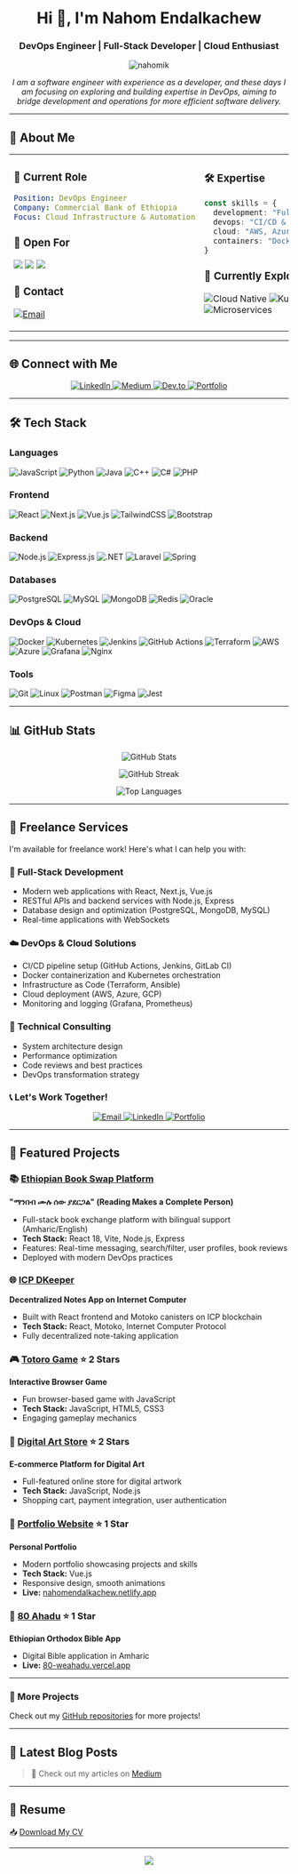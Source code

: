 <h1 align="center">Hi 👋, I'm Nahom Endalkachew</h1>
<h3 align="center">DevOps Engineer | Full-Stack Developer | Cloud Enthusiast</h3>

<p align="center">
  <img src="https://komarev.com/ghpvc/?username=nahomik&label=Profile%20views&color=00ADB5&style=flat" alt="nahomik" />
</p>

<p align="center">
  <em>I am a software engineer with experience as a developer, and these days I am focusing on exploring and building expertise in DevOps, aiming to bridge development and operations for more efficient software delivery.</em>
</p>

---

## 🚀 About Me

<table>
<tr>
<td width="50%" valign="top">

### 💼 Current Role
```yaml
Position: DevOps Engineer
Company: Commercial Bank of Ethiopia
Focus: Cloud Infrastructure & Automation
```

### 🎯 Open For
<img src="https://img.shields.io/badge/Freelance-Available-00ADB5?style=flat-square&logo=freelancer&logoColor=white" />
<img src="https://img.shields.io/badge/Collaboration-Open-4CAF50?style=flat-square&logo=handshake&logoColor=white" />
<img src="https://img.shields.io/badge/Consulting-Ready-FF6B6B?style=flat-square&logo=lighthouse&logoColor=white" />

### 📧 Contact
[![Email](https://img.shields.io/badge/Email-nahomendalkachew2002@gmail.com-D14836?style=flat-square&logo=gmail&logoColor=white)](mailto:nahomendalkachew2002@gmail.com)

</td>
<td width="50%" valign="top">

### 🛠️ Expertise
```typescript
const skills = {
  development: "Full-Stack Web Apps",
  devops: "CI/CD & Automation",
  cloud: "AWS, Azure & Infrastructure",
  containers: "Docker & Kubernetes"
}
```

### 🌱 Currently Exploring
![Cloud Native](https://img.shields.io/badge/Cloud_Native-0078D4?style=flat-square&logo=microsoft-azure&logoColor=white)
![Kubernetes](https://img.shields.io/badge/Kubernetes-326CE5?style=flat-square&logo=kubernetes&logoColor=white)
![Microservices](https://img.shields.io/badge/Microservices-FF6C37?style=flat-square&logo=microservices&logoColor=white)

</td>
</tr>
</table>

---

## 🌐 Connect with Me

<p align="center">
  <a href="https://linkedin.com/in/nahomendalkachew-897899234" target="_blank">
    <img src="https://img.shields.io/badge/LinkedIn-0077B5?style=for-the-badge&logo=linkedin&logoColor=white" alt="LinkedIn"/>
  </a>
  <a href="https://medium.com/@nahomik" target="_blank">
    <img src="https://img.shields.io/badge/Medium-12100E?style=for-the-badge&logo=medium&logoColor=white" alt="Medium"/>
  </a>
  <a href="https://dev.to/nahomik" target="_blank">
    <img src="https://img.shields.io/badge/dev.to-0A0A0A?style=for-the-badge&logo=devdotto&logoColor=white" alt="Dev.to"/>
  </a>
  <a href="https://nahomendalkachew.netlify.app/" target="_blank">
    <img src="https://img.shields.io/badge/Portfolio-00ADB5?style=for-the-badge&logo=google-chrome&logoColor=white" alt="Portfolio"/>
  </a>
</p>

---

## 🛠️ Tech Stack

### **Languages**
![JavaScript](https://img.shields.io/badge/JavaScript-F7DF1E?style=for-the-badge&logo=javascript&logoColor=black)
![Python](https://img.shields.io/badge/Python-3776AB?style=for-the-badge&logo=python&logoColor=white)
![Java](https://img.shields.io/badge/Java-ED8B00?style=for-the-badge&logo=openjdk&logoColor=white)
![C++](https://img.shields.io/badge/C++-00599C?style=for-the-badge&logo=cplusplus&logoColor=white)
![C#](https://img.shields.io/badge/C%23-239120?style=for-the-badge&logo=csharp&logoColor=white)
![PHP](https://img.shields.io/badge/PHP-777BB4?style=for-the-badge&logo=php&logoColor=white)

### **Frontend**
![React](https://img.shields.io/badge/React-20232A?style=for-the-badge&logo=react&logoColor=61DAFB)
![Next.js](https://img.shields.io/badge/Next.js-000000?style=for-the-badge&logo=nextdotjs&logoColor=white)
![Vue.js](https://img.shields.io/badge/Vue.js-35495E?style=for-the-badge&logo=vuedotjs&logoColor=4FC08D)
![TailwindCSS](https://img.shields.io/badge/Tailwind_CSS-38B2AC?style=for-the-badge&logo=tailwind-css&logoColor=white)
![Bootstrap](https://img.shields.io/badge/Bootstrap-563D7C?style=for-the-badge&logo=bootstrap&logoColor=white)

### **Backend**
![Node.js](https://img.shields.io/badge/Node.js-339933?style=for-the-badge&logo=nodedotjs&logoColor=white)
![Express.js](https://img.shields.io/badge/Express.js-000000?style=for-the-badge&logo=express&logoColor=white)
![.NET](https://img.shields.io/badge/.NET-512BD4?style=for-the-badge&logo=dotnet&logoColor=white)
![Laravel](https://img.shields.io/badge/Laravel-FF2D20?style=for-the-badge&logo=laravel&logoColor=white)
![Spring](https://img.shields.io/badge/Spring-6DB33F?style=for-the-badge&logo=spring&logoColor=white)

### **Databases**
![PostgreSQL](https://img.shields.io/badge/PostgreSQL-316192?style=for-the-badge&logo=postgresql&logoColor=white)
![MySQL](https://img.shields.io/badge/MySQL-005C84?style=for-the-badge&logo=mysql&logoColor=white)
![MongoDB](https://img.shields.io/badge/MongoDB-4EA94B?style=for-the-badge&logo=mongodb&logoColor=white)
![Redis](https://img.shields.io/badge/Redis-DC382D?style=for-the-badge&logo=redis&logoColor=white)
![Oracle](https://img.shields.io/badge/Oracle-F80000?style=for-the-badge&logo=oracle&logoColor=white)

### **DevOps & Cloud**
![Docker](https://img.shields.io/badge/Docker-2496ED?style=for-the-badge&logo=docker&logoColor=white)
![Kubernetes](https://img.shields.io/badge/Kubernetes-326CE5?style=for-the-badge&logo=kubernetes&logoColor=white)
![Jenkins](https://img.shields.io/badge/Jenkins-D24939?style=for-the-badge&logo=jenkins&logoColor=white)
![GitHub Actions](https://img.shields.io/badge/GitHub_Actions-2088FF?style=for-the-badge&logo=github-actions&logoColor=white)
![Terraform](https://img.shields.io/badge/Terraform-7B42BC?style=for-the-badge&logo=terraform&logoColor=white)
![AWS](https://img.shields.io/badge/AWS-232F3E?style=for-the-badge&logo=amazon-aws&logoColor=white)
![Azure](https://img.shields.io/badge/Azure-0078D4?style=for-the-badge&logo=microsoft-azure&logoColor=white)
![Grafana](https://img.shields.io/badge/Grafana-F46800?style=for-the-badge&logo=grafana&logoColor=white)
![Nginx](https://img.shields.io/badge/Nginx-009639?style=for-the-badge&logo=nginx&logoColor=white)

### **Tools**
![Git](https://img.shields.io/badge/Git-F05032?style=for-the-badge&logo=git&logoColor=white)
![Linux](https://img.shields.io/badge/Linux-FCC624?style=for-the-badge&logo=linux&logoColor=black)
![Postman](https://img.shields.io/badge/Postman-FF6C37?style=for-the-badge&logo=postman&logoColor=white)
![Figma](https://img.shields.io/badge/Figma-F24E1E?style=for-the-badge&logo=figma&logoColor=white)
![Jest](https://img.shields.io/badge/Jest-C21325?style=for-the-badge&logo=jest&logoColor=white)

---

## 📊 GitHub Stats

<p align="center">
  <img src="https://github-readme-stats.vercel.app/api?username=nahomik&show_icons=true&theme=tokyonight&hide_border=true" alt="GitHub Stats" />
</p>

<p align="center">
  <img src="https://github-readme-streak-stats.herokuapp.com/?user=nahomik&theme=tokyonight&hide_border=true" alt="GitHub Streak" />
</p>

<p align="center">
  <img src="https://github-readme-stats.vercel.app/api/top-langs/?username=nahomik&layout=compact&theme=tokyonight&hide_border=true" alt="Top Languages" />
</p>

---

## 💼 Freelance Services

I'm available for freelance work! Here's what I can help you with:

### 🌟 **Full-Stack Development**
- Modern web applications with React, Next.js, Vue.js
- RESTful APIs and backend services with Node.js, Express
- Database design and optimization (PostgreSQL, MongoDB, MySQL)
- Real-time applications with WebSockets

### ☁️ **DevOps & Cloud Solutions**
- CI/CD pipeline setup (GitHub Actions, Jenkins, GitLab CI)
- Docker containerization and Kubernetes orchestration
- Infrastructure as Code (Terraform, Ansible)
- Cloud deployment (AWS, Azure, GCP)
- Monitoring and logging (Grafana, Prometheus)

### 🔧 **Technical Consulting**
- System architecture design
- Performance optimization
- Code reviews and best practices
- DevOps transformation strategy

### 📞 **Let's Work Together!**
<p align="center">
  <a href="mailto:nahomendalkachew2002@gmail.com">
    <img src="https://img.shields.io/badge/Email_Me-00ADB5?style=for-the-badge&logo=gmail&logoColor=white" alt="Email"/>
  </a>
  <a href="https://linkedin.com/in/nahomendalkachew-897899234">
    <img src="https://img.shields.io/badge/LinkedIn-0077B5?style=for-the-badge&logo=linkedin&logoColor=white" alt="LinkedIn"/>
  </a>
  <a href="https://nahomendalkachew.netlify.app/">
    <img src="https://img.shields.io/badge/Portfolio-00ADB5?style=for-the-badge&logo=google-chrome&logoColor=white" alt="Portfolio"/>
  </a>
</p>

---

## 🎯 Featured Projects

### 📚 [Ethiopian Book Swap Platform](https://github.com/nahomik/Books_Swap_Platform)
**"ማንበብ ሙሉ ሰው ያደርጋል" (Reading Makes a Complete Person)**
- Full-stack book exchange platform with bilingual support (Amharic/English)
- **Tech Stack:** React 18, Vite, Node.js, Express
- Features: Real-time messaging, search/filter, user profiles, book reviews
- Deployed with modern DevOps practices

### 🌐 [ICP DKeeper](https://github.com/nahomik/ICP-dkeeper)
**Decentralized Notes App on Internet Computer**
- Built with React frontend and Motoko canisters on ICP blockchain
- **Tech Stack:** React, Motoko, Internet Computer Protocol
- Fully decentralized note-taking application

### 🎮 [Totoro Game](https://github.com/nahomik/Totoro-Game) ⭐ 2 Stars
**Interactive Browser Game**
- Fun browser-based game with JavaScript
- **Tech Stack:** JavaScript, HTML5, CSS3
- Engaging gameplay mechanics

### 🎨 [Digital Art Store](https://github.com/nahomik/Digital-art-store) ⭐ 2 Stars
**E-commerce Platform for Digital Art**
- Full-featured online store for digital artwork
- **Tech Stack:** JavaScript, Node.js
- Shopping cart, payment integration, user authentication

### 💼 [Portfolio Website](https://github.com/nahomik/Portfolio) ⭐ 1 Star
**Personal Portfolio**
- Modern portfolio showcasing projects and skills
- **Tech Stack:** Vue.js
- Responsive design, smooth animations
- **Live:** [nahomendalkachew.netlify.app](https://nahomendalkachew.netlify.app/)

### 📖 [80 Ahadu](https://github.com/nahomik/80-ahadu) ⭐ 1 Star
**Ethiopian Orthodox Bible App**
- Digital Bible application in Amharic
- **Live:** [80-weahadu.vercel.app](https://80-weahadu.vercel.app/)

---

### 🔧 More Projects
Check out my [GitHub repositories](https://github.com/nahomik?tab=repositories) for more projects!

---

## 📝 Latest Blog Posts

<!-- BLOG-POST-LIST:START -->
<!-- BLOG-POST-LIST:END -->

> 📌 Check out my articles on [Medium](https://medium.com/@nahomik)

---

## 📄 Resume

📥 [Download My CV](https://nahomendalkachew.netlify.app/assets/Nahom_Endalkachew_cv.pdf)

---

<p align="center">
  <img src="https://capsule-render.vercel.app/api?type=waving&color=00ADB5&height=100&section=footer" />
</p>
